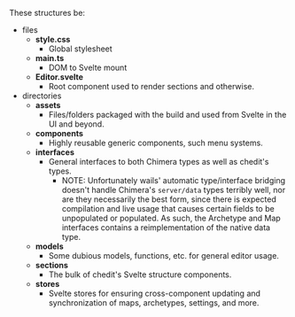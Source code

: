 These structures be:

  * files
    * **style.css**
      * Global stylesheet
    * **main.ts**
      * DOM to Svelte mount
    * **Editor.svelte**
      * Root component used to render sections and otherwise.
  * directories
    * **assets**
      * Files/folders packaged with the build and used from Svelte in the UI and beyond.
    * **components**
      * Highly reusable generic components, such menu systems.
    * **interfaces**
      * General interfaces to both Chimera types as well as chedit's types.
        * NOTE: Unfortunately wails' automatic type/interface bridging doesn't handle Chimera's `server/data` types terribly well, nor are they necessarily the best form, since there is expected compilation and live usage that causes certain fields to be unpopulated or populated. As such, the Archetype and Map interfaces contains a reimplementation of the native data type.
    * **models**
      * Some dubious models, functions, etc. for general editor usage.
    * **sections**
      * The bulk of chedit's Svelte structure components.
    * **stores**
      * Svelte stores for ensuring cross-component updating and synchronization of maps, archetypes, settings, and more.